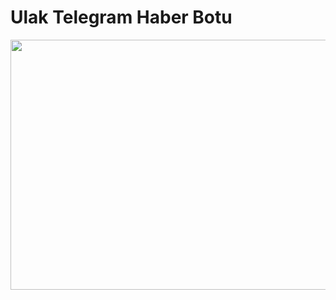 # Ulak Telegram Haber Botu

<a href="https://alibarisayten.medium.com/python-ile-telegram-botu-yapalım-beautifulsoup-heroku-1-a488de173188?source=your_stories_page-------------------------------------"><img src="https://i.hizliresim.com/Sv5H1l.png" alt="" width="900" height="400"></a>
